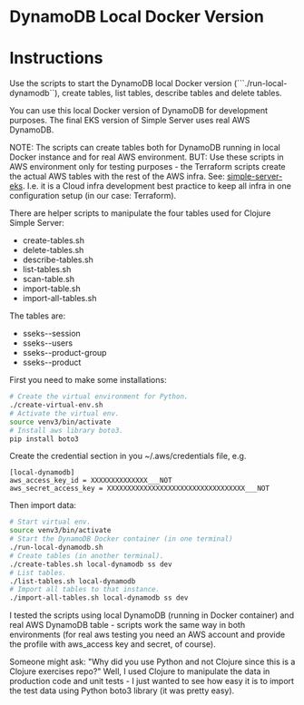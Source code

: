 # DynamoDB Local Docker Version

# Instructions

Use the scripts to start the DynamoDB local Docker version (```./run-local-dynamodb``), create tables, list tables, describe tables and delete tables. 

You can use this local Docker version of DynamoDB for development purposes. The final EKS version of Simple Server uses real AWS DynamoDB.

NOTE: The scripts can create tables both for DynamoDB running in local Docker instance and for real AWS environment. BUT: Use these scripts in AWS environment only for testing purposes - the Terraform scripts create the actual AWS tables with the rest of the AWS infra. See: [simple-server-eks](https://github.com/karimarttila/aws/tree/master/simple-server-eks). I.e. it is a Cloud infra development best practice to keep all infra in one configuration setup (in our case: Terraform).

There are helper scripts to manipulate the four tables used for Clojure Simple Server:

- create-tables.sh
- delete-tables.sh
- describe-tables.sh
- list-tables.sh
- scan-table.sh
- import-table.sh
- import-all-tables.sh

The tables are:

- sseks-<env>-session
- sseks-<env>-users
- sseks-<env>-product-group
- sseks-<env>-product

First you need to make some installations:

```bash
# Create the virtual environment for Python.
./create-virtual-env.sh
# Activate the virtual env.
source venv3/bin/activate
# Install aws library boto3.
pip install boto3
```

Create the credential section in you ~/.aws/credentials file, e.g.

```text
[local-dynamodb]
aws_access_key_id = XXXXXXXXXXXXXX___NOT
aws_secret_access_key = XXXXXXXXXXXXXXXXXXXXXXXXXXXXXXXXXX___NOT
```


Then import data:

```bash
# Start virtual env.
source venv3/bin/activate
# Start the DynamoDB Docker container (in one terminal)
./run-local-dynamodb.sh
# Create tables (in another terminal).
./create-tables.sh local-dynamodb ss dev
# List tables.
./list-tables.sh local-dynamodb
# Import all tables to that instance.
./import-all-tables.sh local-dynamodb ss dev
```

I tested the scripts using local DynamoDB (running in Docker container) and real AWS DynamoDB table - scripts work the same way in both environments (for real aws testing you need an AWS account and provide the profile with aws_access key and secret, of course).

Someone might ask: "Why did you use Python and not Clojure since this is a Clojure exercises repo?" Well, I used Clojure to manipulate the data in production code and unit tests - I just wanted to see how easy it is to import the test data using Python boto3 library (it was pretty easy).


